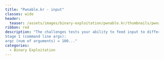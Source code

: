 ```yaml
---
title: "Pwnable.kr - input"
classes: wide
header:
  teaser: /assets/images/binary-exploitation/pwnable.kr/thumbnails/pwnable.png
ribbon: red
description: "The challenges tests your ability to feed input to different sources.
Stage 1 (command line args):
argc (num of arguments) = 100..."
categories:
  - Binary Exploitation
---
```


